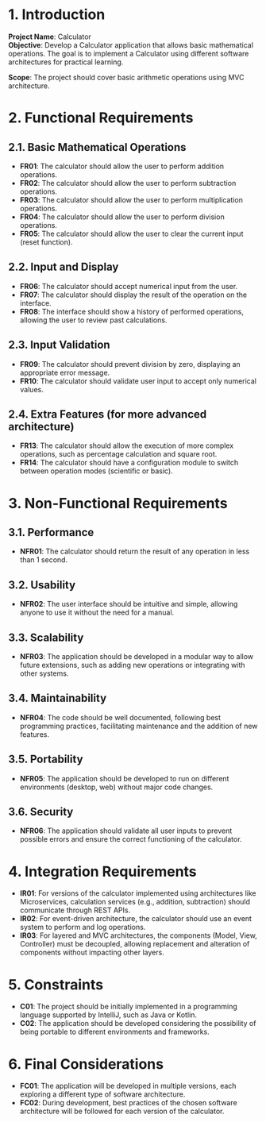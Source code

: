 # 1. Introduction
**Project Name**: Calculator  
**Objective**: Develop a Calculator application that allows basic mathematical operations. The goal is to implement a Calculator using different software architectures for practical learning.

**Scope**: The project should cover basic arithmetic operations using MVC architecture.

# 2. Functional Requirements

## 2.1. Basic Mathematical Operations
- **FR01**: The calculator should allow the user to perform addition operations.
- **FR02**: The calculator should allow the user to perform subtraction operations.
- **FR03**: The calculator should allow the user to perform multiplication operations.
- **FR04**: The calculator should allow the user to perform division operations.
- **FR05**: The calculator should allow the user to clear the current input (reset function).

## 2.2. Input and Display
- **FR06**: The calculator should accept numerical input from the user.
- **FR07**: The calculator should display the result of the operation on the interface.
- **FR08**: The interface should show a history of performed operations, allowing the user to review past calculations.

## 2.3. Input Validation
- **FR09**: The calculator should prevent division by zero, displaying an appropriate error message.
- **FR10**: The calculator should validate user input to accept only numerical values.

## 2.4. Extra Features (for more advanced architecture)
- **FR13**: The calculator should allow the execution of more complex operations, such as percentage calculation and square root.
- **FR14**: The calculator should have a configuration module to switch between operation modes (scientific or basic).

# 3. Non-Functional Requirements

## 3.1. Performance
- **NFR01**: The calculator should return the result of any operation in less than 1 second.

## 3.2. Usability
- **NFR02**: The user interface should be intuitive and simple, allowing anyone to use it without the need for a manual.

## 3.3. Scalability
- **NFR03**: The application should be developed in a modular way to allow future extensions, such as adding new operations or integrating with other systems.

## 3.4. Maintainability
- **NFR04**: The code should be well documented, following best programming practices, facilitating maintenance and the addition of new features.

## 3.5. Portability
- **NFR05**: The application should be developed to run on different environments (desktop, web) without major code changes.

## 3.6. Security
- **NFR06**: The application should validate all user inputs to prevent possible errors and ensure the correct functioning of the calculator.

# 4. Integration Requirements
- **IR01**: For versions of the calculator implemented using architectures like Microservices, calculation services (e.g., addition, subtraction) should communicate through REST APIs.
- **IR02**: For event-driven architecture, the calculator should use an event system to perform and log operations.
- **IR03**: For layered and MVC architectures, the components (Model, View, Controller) must be decoupled, allowing replacement and alteration of components without impacting other layers.

# 5. Constraints
- **C01**: The project should be initially implemented in a programming language supported by IntelliJ, such as Java or Kotlin.
- **C02**: The application should be developed considering the possibility of being portable to different environments and frameworks.

# 6. Final Considerations
- **FC01**: The application will be developed in multiple versions, each exploring a different type of software architecture.
- **FC02**: During development, best practices of the chosen software architecture will be followed for each version of the calculator.


